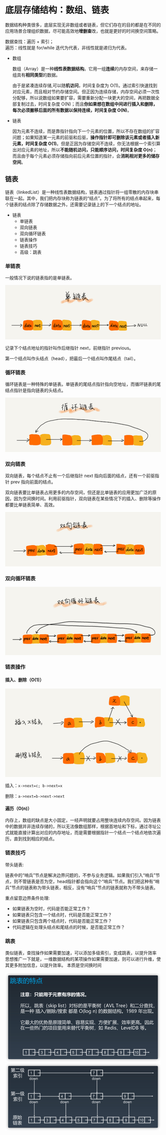 # 底层存储结构：数组、链表

数据结构种类很多，底层实现无非数组或者链表，但它们存在的目的都是在不同的应用场景合理组织数据，尽可能高效地**增删查**改，也就是更好的时间换空间策略。

数据查找：遍历 + 索引；  
遍历：线性就是 for/while 迭代为代表，非线性就是递归为代表。

- 数组

  数组（Array）是一种**线性表数据结构**。它用一组**连续**的内存空间，来存储一组具有**相同类型**的数据。

  由于是紧凑连续存储,可以随**机访问**，时间复杂度为 O(1)。通过索引快速找到对应元素，而且相对节约存储空间。但正因为连续存储，内存空间必须一次性分配够，所以说数组如果要扩容，需要重新分配一块更大的空间，再把数据全部复制过去，时间复杂度 O(N)；而且**你如果想在数组中间进行插入和删除，每次必须搬移后面的所有数据以保持连续，时间复杂度 O(N)**。

- 链表
  
  因为元素不连续，而是靠指针指向下一个元素的位置，所以不存在数组的扩容问题；如果知道某一元素的前驱和后驱，**操作指针即可删除该元素或者插入新元素，时间复杂度 O(1)**。但是正因为存储空间不连续，你无法根据一个索引算出对应元素的地址，所以**不能随机访问，只能顺序访问，时间复杂度 O(n)**；而且由于每个元素必须存储指向前后元素位置的指针，会**消耗相对更多的储存空间**。

## 链表

链表（linkedList）是一种线性表数据结构，链表通过指针将一组零散的内存块串联在一起。其中，我们把内存块称为链表的“结点”。为了将所有的结点串起来，每个链表的结点除了存储数据之外，还需要记录链上的下一个结点的地址。

- 链表
  - 单链表
  - 双向链表
  - 双向循环链表
  - 链表操作
  - 链表技巧
  - 高级：跳表

### 单链表

一般情况下说的链表指的是单链表。

<img src="./images/b93e7ade9bb927baad1348d9a806ddeb.jpg" alt="img" style="zoom:50%;" />

记录下个结点地址的指针叫作后继指针 next，前继指针 previous。

第一个结点叫作头结点（head），把最后一个结点叫作尾结点（tail）。

### 循环链表

循环链表是一种特殊的单链表。单链表的尾结点指针指向空地址，而循环链表的尾结点指针是指向链表的头结点。

<img src="./images/86cb7dc331ea958b0a108b911f38d155.jpg" alt="img" style="zoom:50%;" />

### 双向链表

双向链表，每个结点不止有一个后继指针 next 指向后面的结点，还有一个前驱指针 prev 指向前面的结点。

双向链表要比单链表占用更多的内存空间，但还是比单链表的应用更加广泛的原因，因为空间换时间。利用前驱指针，双向链表在某些情况下的插入、删除等操作都要比单链表简单、高效。

<img src="./images/cbc8ab20276e2f9312030c313a9ef70b.jpg" alt="img" style="zoom:50%;" />

### 双向循环链表

<img src="./images/d1665043b283ecdf79b157cfc9e5ed91.jpg" alt="img" style="zoom:50%;" />

### 链表操作

#### 插入、删除（O(1)）

<img src="./images/452e943788bdeea462d364389bd08a17.jpg" alt="img" style="zoom: 50%;" />

插入：`x->next=c; b->next=x`

删除：`a->next=b->next->next`

#### 遍历（O(n)）

内存上，数组的缺点是大小固定，一经声明就要占用整块连续内存空间。因为链表中的数据并非连续存储的，所以无法像数组那样，根据首地址和下标，通过寻址公式就能直接计算出对应的内存地址，而是需要根据指针一个结点一个结点地依次遍历，直到找到相应的结点。

### 链表技巧

带头链表: 

链表中的“哨兵”节点是解决边界问题的，不参与业务逻辑。如果我们引入“哨兵”节点，则不管链表是否为空，head指针都会指向这个“哨兵”节点。我们把这种有“哨兵”节点的链表称为带头链表，相反，没有“哨兵”节点的链表就称为不带头链表。

重点留意边界条件处理:

- 如果链表为空时，代码是否能正常工作？
- 如果链表只包含一个结点时，代码是否能正常工作？
- 如果链表只包含两个结点时，代码是否能正常工作？
- 代码逻辑在处理头结点和尾结点的时候，是否能正常工作？

### 跳表

类似链表，查找操作如果需要加速，可以添加多级索引，变成跳表，以提升效率
思想推广一下就是，一维数据结构的某项操作如果需要加速，则可以进行升维，使其更多附加信息，以提升效率。
本质是空间换时间

<img src="./images/image-20210424160817179.png" alt="image-20210424160817179" style="zoom:50%;" />

<img src="./images/image-20210424160856047.png" alt="image-20210424160856047" style="zoom:50%;" />





